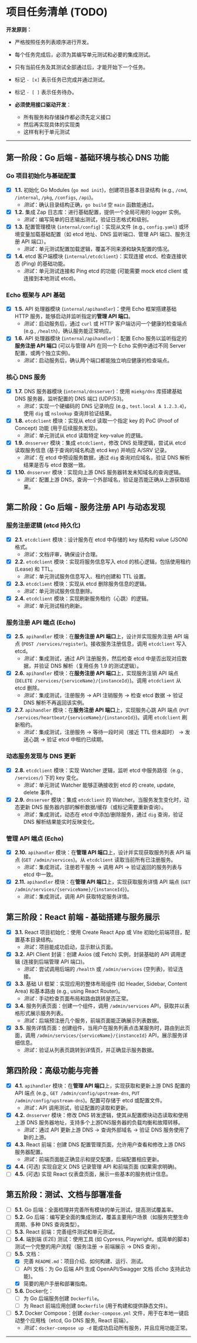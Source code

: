 # 项目任务清单 (TODO)

**开发原则：**

*   严格按照任务列表顺序进行开发。
*   每个任务完成后，必须为其编写单元测试和必要的集成测试。
*   只有当前任务及其测试全部通过后，才能开始下一个任务。
*   标记 `- [x]` 表示任务已完成并通过测试。
*   标记 `- [ ]` 表示任务待办。


* **必须使用接口驱动开发**：
  - 所有服务和存储操作都必须先定义接口
  - 然后再实现具体的实现类
  - 这样有利于单元测试
---

## 第一阶段：Go 后端 - 基础环境与核心 DNS 功能

### Go 项目初始化与基础配置
- [x] **1.1.** 初始化 Go Modules (`go mod init`)，创建项目基本目录结构 (e.g., `/cmd`, `/internal`, `/pkg`, `/configs`, `/api`)。
    *   *测试*：确认目录结构正确，`go build` 空 `main` 函数能通过。
- [x] **1.2.** 集成 Zap 日志库：进行基础配置，提供一个全局可用的 logger 实例。
    *   *测试*：编写简单的日志输出测试，验证日志格式和级别。
- [x] **1.3.** 配置管理模块 (`internal/config`)：实现从文件 (e.g., `config.yaml`) 或环境变量加载基础配置（如 etcd 地址、DNS 监听端口、管理 API 端口、服务注册 API 端口）。
    *   *测试*：单元测试配置加载逻辑，覆盖不同来源和缺失配置的情况。
- [x] **1.4.** etcd 客户端模块 (`internal/etcdclient`)：实现连接 etcd、检查连接状态 (Ping) 的基础功能。
    *   *测试*：单元测试连接和 Ping etcd 的功能 (可能需要 mock etcd client 或连接到本地测试 etcd)。

### Echo 框架与 API 基础
- [x] **1.5.** API 处理器模块 (`internal/apihandler`)：使用 Echo 框架搭建基础 HTTP 服务，能够启动并监听指定的**管理 API 端口**。
    *   *测试*：启动服务后，通过 `curl` 或 HTTP 客户端访问一个健康的检查端点 (e.g., `/health`)，确认服务能正常响应。
- [x] **1.6.** API 处理器模块 (`internal/apihandler`)：配置 Echo 服务以监听指定的**服务注册 API 端口** (可以与管理 API 在同一个 Echo 实例中通过不同 Server 配置，或两个独立实例)。
    *   *测试*：启动服务后，确认两个端口都能独立响应健康的检查端点。

### 核心 DNS 服务
- [x] **1.7.** DNS 服务器模块 (`internal/dnsserver`)：使用 `miekg/dns` 库搭建基础 DNS 服务器，监听配置的 DNS 端口 (UDP/53)。
    *   *测试*：实现一个硬编码的 DNS 记录响应 (e.g., `test.local A 1.2.3.4`)，使用 `dig` 或 `nslookup` 查询并验证结果。
- [x] **1.8.** `etcdclient` 模块：实现从 etcd 读取一个指定 key 的 PoC (Proof of Concept) 功能 (用于后续服务发现)。
    *   *测试*：单元测试从 etcd 读取特定 key-value 的逻辑。
- [x] **1.9.** `dnsserver` 模块：集成 `etcdclient`，修改 DNS 处理逻辑，尝试从 etcd 读取服务信息 (基于查询的域名构造 etcd key) 并响应 A/SRV 记录。
    *   *测试*：在 etcd 中预设服务数据，通过 `dig` 查询对应域名，验证 DNS 解析结果是否与 etcd 数据一致。
- [x] **1.10.** `dnsserver` 模块：实现向上游 DNS 服务器转发未知域名的查询逻辑。
    *   *测试*：配置上游 DNS，查询一个外部域名，验证是否能正确从上游获取结果。

## 第二阶段：Go 后端 - 服务注册 API 与动态发现

### 服务注册逻辑 (etcd 持久化)
- [x] **2.1.** `etcdclient` 模块：设计服务在 etcd 中存储的 key 结构和 value (JSON) 格式。
    *   *测试*：文档评审，确保设计合理。
- [x] **2.2.** `etcdclient` 模块：实现将服务信息写入 etcd 的核心逻辑，包括使用租约 (Lease) 和 TTL。
    *   *测试*：单元测试服务信息写入、租约创建和 TTL 设置。
- [x] **2.3.** `etcdclient` 模块：实现从 etcd 删除服务信息的逻辑。
    *   *测试*：单元测试服务信息删除。
- [x] **2.4.** `etcdclient` 模块：实现刷新服务租约（心跳）的逻辑。
    *   *测试*：单元测试租约刷新。

### 服务注册 API 端点 (Echo)
- [x] **2.5.** `apihandler` 模块：在**服务注册 API 端口**上，设计并实现服务注册 API 端点 (`POST /services/register`)。接收服务注册信息，调用 `etcdclient` 写入 etcd。
    *   *测试*：集成测试，通过 API 注册服务，然后检查 etcd 中是否出现对应数据，并验证 DNS 解析（复用任务 1.9 的测试逻辑）。
- [x] **2.6.** `apihandler` 模块：在**服务注册 API 端口**上，实现服务注销 API 端点 (`DELETE /services/{serviceName}/{instanceId}`)。调用 `etcdclient` 从 etcd 删除。
    *   *测试*：集成测试，注册服务 -> API 注销服务 -> 检查 etcd 数据 -> 验证 DNS 解析不再返回该实例。
- [x] **2.7.** `apihandler` 模块：在**服务注册 API 端口**上，实现服务心跳 API 端点 (`PUT /services/heartbeat/{serviceName}/{instanceId}`)。调用 `etcdclient` 刷新租约。
    *   *测试*：集成测试，注册服务 -> 等待一段时间（接近 TTL 但未超时） -> 发送心跳 -> 验证 etcd 中租约已续期。

### 动态服务发现与 DNS 更新
- [x] **2.8.** `etcdclient` 模块：实现 Watcher 逻辑，监听 etcd 中服务路径（e.g., `/services/`) 下的 key 变化。
    *   *测试*：单元测试 Watcher 能够正确接收到 etcd 的 create, update, delete 事件。
- [x] **2.9.** `dnsserver` 模块：集成 `etcdclient` 的 Watcher。当服务发生变化时，动态更新 DNS 服务器内部的解析数据/缓存（或标记需要重新查询）。
    *   *测试*：集成测试，动态在 etcd 中添加/删除服务，通过 `dig` 查询，验证 DNS 解析结果能实时反映变化。

### 管理 API 端点 (Echo)
- [x] **2.10.** `apihandler` 模块：在**管理 API 端口**上，设计并实现获取服务列表 API 端点 (`GET /admin/services`)。从 `etcdclient` 读取当前所有已注册服务。
    *   *测试*：集成测试，注册若干服务 -> 调用 API -> 验证返回的服务列表与 etcd 中一致。
- [x] **2.11.** `apihandler` 模块：在**管理 API 端口**上，实现获取服务详情 API 端点 (`GET /admin/services/{serviceName}/{instanceId}`)。
    *   *测试*：集成测试，调用 API 获取特定服务详情。

## 第三阶段：React 前端 - 基础搭建与服务展示

- [x] **3.1.** React 项目初始化：使用 Create React App 或 Vite 初始化前端项目，配置基本目录结构。
    *   *测试*：项目能成功启动，显示默认页面。
- [x] **3.2.** API Client 封装：创建 Axios (或 Fetch) 实例，封装基础的 API 调用逻辑 (连接到后端管理 API 端口)。
    *   *测试*：尝试调用后端的 `/health` 或 `/admin/services` (空列表)，验证连接。
- [x] **3.3.** 基础 UI 框架：实现应用的整体布局组件 (如 Header, Sidebar, Content Area) 和基本路由 (e.g., using React Router)。
    *   *测试*：手动检查页面布局和路由跳转是否正常。
- [x] **3.4.** 服务列表页面：创建一个组件，调用 `/admin/services` API，获取并以表格形式展示服务列表。
    *   *测试*：后端预注册几个服务，前端页面能正确展示列表数据。
- [x] **3.5.** 服务详情页面：创建组件，当用户在服务列表点击某服务时，路由到此页面，调用 `/admin/services/{serviceName}/{instanceId}` API，展示服务详细信息。
    *   *测试*：验证从列表页跳转到详情页，并正确显示服务数据。

## 第四阶段：高级功能与完善

- [x] **4.1.** `apihandler` 模块：在**管理 API 端口**上，实现获取和更新上游 DNS 配置的 API 端点 (e.g., `GET /admin/config/upstream-dns`, `PUT /admin/config/upstream-dns`)。配置可存储于 etcd 或配置文件。
    *   *测试*：API 调用测试，验证配置的读取和更新。
- [x] **4.2.** `dnsserver` 模块：修改 DNS 转发逻辑，使其从配置模块动态读取和使用上游 DNS 服务器地址，支持多个上游DNS服务器的负载均衡和故障转移。
    *   *测试*：通过 API 更新上游 DNS -> 查询外部域名 -> 验证 DNS 服务使用了新的上游。
- [x] **4.3.** React 前端：创建 DNS 配置管理页面，允许用户查看和修改上游 DNS 服务器配置。
    *   *测试*：前端页面能正确显示和提交配置，后端配置相应更新。
- [x] **4.4.** (可选) 实现自定义 DNS 记录管理 API 和前端页面 (如果需求明确)。
- [ ] **4.5.** (可选) 实现 React 仪表盘页面，展示一些基本的服务统计信息。

## 第五阶段：测试、文档与部署准备

- [ ] **5.1.** Go 后端：全面梳理并完善所有模块的单元测试，提高测试覆盖率。
- [ ] **5.2.** Go 后端：编写更全面的集成测试，覆盖主要用户场景（如服务完整生命周期、多种 DNS 查询类型）。
- [ ] **5.3.** React 前端：完善组件测试和单元测试。
- [ ] **5.4.** 端到端 (E2E) 测试：使用工具 (如 Cypress, Playwright，或简单的脚本) 测试一个完整的用户流程（服务注册 -> 前端展示 -> DNS 查询）。
- [ ] **5.5.** 文档：
    *   [x] 完善 `README.md`：项目介绍、如何构建、运行、测试。
    *   [ ] API 文档：为 Go 后端 API 生成 OpenAPI/Swagger 文档 (Echo 支持此功能)。
    *   [x] 简要的用户手册和部署指南。
- [ ] **5.6.** Docker化：
    *   [ ] 为 Go 后端服务创建 `Dockerfile`。
    *   [ ] 为 React 前端应用创建 `Dockerfile` (用于构建和提供静态文件)。
- [ ] **5.7.** Docker Compose：创建 `docker-compose.yml` 文件，用于在本地一键启动整个应用栈（etcd, Go DNS 服务, React 前端）。
    *   *测试*：`docker-compose up -d` 能成功启动所有服务，并且应用功能正常。

--- 